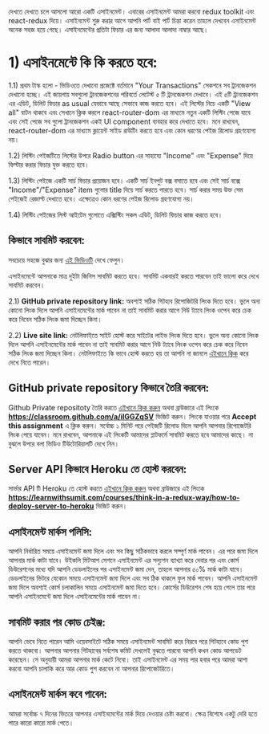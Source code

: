 দেখতে দেখতে চলে আসলো আরো একটি এসাইনমেন্ট। এবারের এসাইনমেন্ট আমরা করবো redux toolkit এবং react-redux দিয়ে। এসাইনমেন্ট শুরু করার আগে আপনি পার্ট বাই পার্ট চিন্তা করেন তাহলে দেখবেন এসাইনমেন্ট অনেক সহজ হয়ে গেছে। এসাইনমেন্টের প্রতিটা ফিচার এর জন্য আলাদা আলাদা নাম্বার আছে।

# 1) এসাইনমেন্টে কি কি করতে হবে:

1.1) প্রথম টাস্ক হলো - ভিডিওতে দেখানো প্রজেক্টে বর্তমানে "Your Transactions" সেকশনে সব ট্রানজেকশন দেখানো হচ্ছে। এই জায়গায় সবগুলো ট্রানজেকশনের পরিবর্তে লেটেস্ট ৫ টি ট্রানজেকশন দেখাবে। এই ৫টি ট্রানজেকশন এর এডিট, ডিলিট ফিচার as usual যেভাবে আছে সেভাবে কাজ করতে হবে। এই লিস্টের নিচে একটি "View all" বাটন থাকবে এবং সেখানে ক্লিক করলে react-router-dom এর মাধ্যমে নতুন একটি লিস্টিং পেজে যাবে এবং সেই পেজে সব গুলো ট্রানজেকশন একই UI component ব্যবহার করে দেখাতে হবে। মনে রাখবেন, react-router-dom এর মাধ্যমে ক্লায়েন্ট সাইড রাউটিং করতে হবে এবং কোন ধরণের পেইজ রিলোড গ্রহণযোগ্য নয়।

1.2) লিস্টিং পেইজটিতে লিস্টের উপরে Radio button এর সাহায্যে "Income" এবং "Expense" দিয়ে ফিল্টার করার ফিচার যুক্ত করতে হবে।

1.3) লিস্টিং পেইজে একটি সার্চ ফিচার প্রয়োজন হবে। একটি সার্চ ইনপুট বক্স বসাতে হবে এবং সেই সার্চ বক্সে "Income"/"Expense" item গুলোর title দিয়ে সার্চ করতে পারতে হবে। সার্চ করার সময় উক্ত সেম পেইজেই রেজাল্ট দেখাতে হবে। এক্ষেত্রেও কোন ধরণের পেইজ রিলোড গ্রহণযোগ্য নয়।

1.4) লিস্টিং পেইজের লিস্ট আইটেম গুলোতে এক্সিস্টিং সকল এডিট, ডিলিট ফিচার কাজ করতে হবে।

## কিভাবে সাবমিট করবেন:

সবচেয়ে সহজে বুঝার জন্য [এই ভিডিওটি](https://learnwithsumit.com/courses/think-in-a-redux-way/how-to-submit-assignment) দেখে ফেলুন।

এসাইনমেন্টে আপনাকে মাত্র দুইটা জিনিস সাবমিট করতে হবে। সাবমিট একবারই করতে পারবেন তাই ভালো করে দেখে সাবমিট করবেন।

2.1) **GitHub private repository link:** অবশ্যই সঠিক গিটহাব রিপোজিটরি লিংক দিতে হবে। ভুলে অন্য কোনো লিংক দিলে আপনি এসাইনমেন্টের মার্ক পাবেন না তাই সাবমিট করার আগে নিউ ট্যাবে লিংক ওপেন করে চেক করে নিবেন সঠিক লিংক জমা দিচ্ছেন কিনা।

2.2) **Live site link:** নেটলিফাইতে সাইট হোস্ট করে সাইটের লাইভ লিংক দিতে হবে। ভুলে অন্য কোনো লিংক দিলে আপনি এসাইনমেন্টের মার্ক পাবেন না তাই সাবমিট করার আগে নিউ ট্যাবে লিংক ওপেন করে চেক করে নিবেন সঠিক লিংক জমা দিচ্ছেন কিনা। নেটলিফাইতে কি ভাবে হোস্ট করতে হয় তা আপনি না জানলে [এইখানে ক্লিক](https://learnwithsumit.com/courses/think-in-a-redux-way/how-to-submit-assignment) করে দেখে নিতে পারেন।

## GitHub private repository কিভাবে তৈরি করবেন:

Github Private repositoty তৈরি করতে [এইখানে ক্লিক করুন](https://classroom.github.com/a/ilGGZqSV) অথবা ব্রাউজারে এই লিংকে **https://classroom.github.com/a/ilGGZqSV** ভিজিট করুন। লিংকে যাওয়ার পরে **Accept this assignment** এ ক্লিক করুন। সর্বোচ্চ ১ মিনিট পরে পেইজটি রিলোড দিলে আপনি আপনার রিপোজেটরি লিংক পেয়ে যাবেন। মনে রাখবেন, আপনাকে এই লিংকটি আমাদের প্লাটফর্মে সাবমিট করতে হবে আমাদের কাছে। না বুঝলে উপরে বলা ভিডিও টিউটোরিয়ালটি দেখে নিন।

## Server API কিভাবে Heroku তে হোস্ট করবেন:

সার্ভার API টি Heroku তে হোস্ট করতে [এইখানে ক্লিক করুন](https://learnwithsumit.com/courses/think-in-a-redux-way/how-to-deploy-server-to-heroku) অথবা ব্রাউজারে এই লিংকে **https://learnwithsumit.com/courses/think-in-a-redux-way/how-to-deploy-server-to-heroku** ভিজিট করুন।

## এসাইনমেন্ট মার্কস পলিসি:

আপনি নির্ধারিত সময়ে এসাইনমেন্ট জমা দিলে এবং সব কিছু সঠিকভাবে করলে সম্পূর্ণ মার্ক পাবেন। এর পরে জমা দিলে আপনার মার্ক কাটা যাবে। উইকলি মিটআপ সেশনে এসাইনমেন্ট এর সল্যুশন ব্যাখ্যা করে দেবার পর এবং কোর্স ডিউরেশনের মধ্যে যদি আপনি ডেডলাইনের পর এসাইনমেন্ট জমা দেন, তাহলে আপনার ৫০% মার্ক কাটা যাবে। ডেডলাইনের ভিটরে যেকোন সময়ে এসাইনমেন্ট জমা দিলে এবং সব ঠিক থাকলে ফুল মার্ক পাবেন। আপনি এসাইনমেন্ট জমা দিলে অবশ্যই কোর্স চলাকালিন সময়ে এসাইনমেন্ট জমা দিতে হবে। কোর্সের ডিউরেশন শেষ হয়ে গেলে তার পরে আপনি এসাইনমেন্টে জমা দিলে এসাইনমেন্টের মার্ক পাবেন না।

## সাবমিট করার পর কোড চেইঞ্জ:

আপনি ভেবে নিতে পারেন আমি ওয়েবসাইটে সঠিক সময়ে এসাইনমেন্ট সাবমিট করে নিরবে পরে গিটহাবে কোড পুশ করতে থাকবো। আপনার আপনার গিটহাবের সর্বশেষ কমিট দেখলেই বুঝতে পারবো আপনি কখন কোড আপডেট করেছেন। সে অনুযায়ী আমরা আপনার মার্ক কেটে নিবো। তাই এসাইনমেন্ট এর সময় পার হবার পরে আমরা আশা করবো আপনি চালাকি করে আর কোড পুশ করবেন না আপনার রিপোজেটরিতে।

## এসাইনমেন্ট মার্কস কবে পাবেন:

আমরা সর্বোচ্চ ৭ দিনের ভিতরে আপনার এসাইনমেন্টের মার্ক দিয়ে দেওয়ার চেষ্টা করবো। ক্ষেত্র বিশেষে একটু দেরি হতে পারে কারো কারো মার্ক পেতে।
